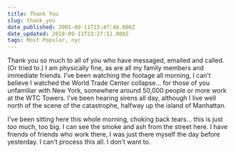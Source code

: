 ```yaml
---
title: Thank You
slug: thank_you
date_published: 2001-09-11T15:47:48.000Z
date_updated: 2018-09-11T23:27:51.000Z
tags: Most Popular, nyc
---
```


Thank you so much to all of you who have messaged, emailed and called. (Or tried to.) I am physically fine, as are all my family members and immediate friends. I’ve been watching the footage all morning, I can’t believe I watched the World Trade Center collapse… for those of you unfamiliar with New York, somewhere around 50,000 people or more work at the WTC Towers. I’ve been hearing sirens all day, although I live well north of the scene of the catastrophe, halfway up the island of Manhattan.

I’ve been sitting here this whole morning, choking back tears… this is just *too* much, too big. I can see the smoke and ash from the street here. I have friends of friends who work there, I was just there myself the day before yesterday. I can’t process this all. I don’t want to.
